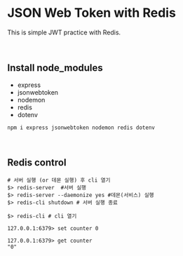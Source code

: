 # JSON Web Token with Redis

This is simple JWT practice with Redis.

<br>

## **Install node_modules**

- express
- jsonwebtoken
- nodemon
- redis
- dotenv

`npm i express jsonwebtoken nodemon redis dotenv`

<br>

## **Redis control**

```shell
# 서버 실행 (or 데몬 실행) 후 cli 열기
$> redis-server  #서버 실행
$> redis-server --daemonize yes #데몬(서비스) 실행
$> redis-cli shutdown # 서버 실행 종료

$> redis-cli # cli 열기

127.0.0.1:6379> set counter 0

127.0.0.1:6379> get counter
"0"

```
